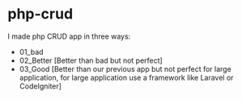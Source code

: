 # php-crud
I made php CRUD app in three ways:
- 01_bad
- 02_Better [Better than bad but not perfect]
- 03_Good [Better than our previous app but not perfect for large application, for large application use a framework like Laravel or CodeIgniter]

